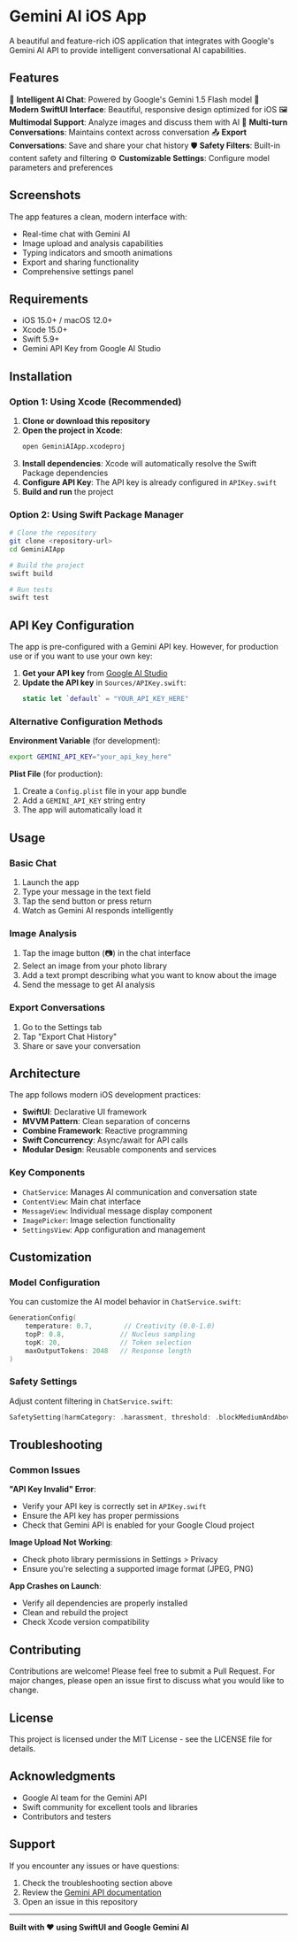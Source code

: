 # Gemini AI iOS App

A beautiful and feature-rich iOS application that integrates with Google's Gemini AI API to provide intelligent conversational AI capabilities.

## Features

🤖 **Intelligent AI Chat**: Powered by Google's Gemini 1.5 Flash model
📱 **Modern SwiftUI Interface**: Beautiful, responsive design optimized for iOS
🖼️ **Multimodal Support**: Analyze images and discuss them with AI
💬 **Multi-turn Conversations**: Maintains context across conversation
📤 **Export Conversations**: Save and share your chat history
🛡️ **Safety Filters**: Built-in content safety and filtering
⚙️ **Customizable Settings**: Configure model parameters and preferences

## Screenshots

The app features a clean, modern interface with:
- Real-time chat with Gemini AI
- Image upload and analysis capabilities
- Typing indicators and smooth animations
- Export and sharing functionality
- Comprehensive settings panel

## Requirements

- iOS 15.0+ / macOS 12.0+
- Xcode 15.0+
- Swift 5.9+
- Gemini API Key from Google AI Studio

## Installation

### Option 1: Using Xcode (Recommended)

1. **Clone or download this repository**
2. **Open the project in Xcode**:
   ```bash
   open GeminiAIApp.xcodeproj
   ```
3. **Install dependencies**: Xcode will automatically resolve the Swift Package dependencies
4. **Configure API Key**: The API key is already configured in `APIKey.swift`
5. **Build and run** the project

### Option 2: Using Swift Package Manager

```bash
# Clone the repository
git clone <repository-url>
cd GeminiAIApp

# Build the project
swift build

# Run tests
swift test
```

## API Key Configuration

The app is pre-configured with a Gemini API key. However, for production use or if you want to use your own key:

1. **Get your API key** from [Google AI Studio](https://makersuite.google.com/app/apikey)
2. **Update the API key** in `Sources/APIKey.swift`:
   ```swift
   static let `default` = "YOUR_API_KEY_HERE"
   ```

### Alternative Configuration Methods

**Environment Variable** (for development):
```bash
export GEMINI_API_KEY="your_api_key_here"
```

**Plist File** (for production):
1. Create a `Config.plist` file in your app bundle
2. Add a `GEMINI_API_KEY` string entry
3. The app will automatically load it

## Usage

### Basic Chat
1. Launch the app
2. Type your message in the text field
3. Tap the send button or press return
4. Watch as Gemini AI responds intelligently

### Image Analysis
1. Tap the image button (📷) in the chat interface
2. Select an image from your photo library
3. Add a text prompt describing what you want to know about the image
4. Send the message to get AI analysis

### Export Conversations
1. Go to the Settings tab
2. Tap "Export Chat History"
3. Share or save your conversation

## Architecture

The app follows modern iOS development practices:

- **SwiftUI**: Declarative UI framework
- **MVVM Pattern**: Clean separation of concerns
- **Combine Framework**: Reactive programming
- **Swift Concurrency**: Async/await for API calls
- **Modular Design**: Reusable components and services

### Key Components

- `ChatService`: Manages AI communication and conversation state
- `ContentView`: Main chat interface
- `MessageView`: Individual message display component
- `ImagePicker`: Image selection functionality
- `SettingsView`: App configuration and management

## Customization

### Model Configuration

You can customize the AI model behavior in `ChatService.swift`:

```swift
GenerationConfig(
    temperature: 0.7,        // Creativity (0.0-1.0)
    topP: 0.8,              // Nucleus sampling
    topK: 20,               // Token selection
    maxOutputTokens: 2048   // Response length
)
```

### Safety Settings

Adjust content filtering in `ChatService.swift`:

```swift
SafetySetting(harmCategory: .harassment, threshold: .blockMediumAndAbove)
```

## Troubleshooting

### Common Issues

**"API Key Invalid" Error**:
- Verify your API key is correctly set in `APIKey.swift`
- Ensure the API key has proper permissions
- Check that Gemini API is enabled for your Google Cloud project

**Image Upload Not Working**:
- Check photo library permissions in Settings > Privacy
- Ensure you're selecting a supported image format (JPEG, PNG)

**App Crashes on Launch**:
- Verify all dependencies are properly installed
- Clean and rebuild the project
- Check Xcode version compatibility

## Contributing

Contributions are welcome! Please feel free to submit a Pull Request. For major changes, please open an issue first to discuss what you would like to change.

## License

This project is licensed under the MIT License - see the LICENSE file for details.

## Acknowledgments

- Google AI team for the Gemini API
- Swift community for excellent tools and libraries
- Contributors and testers

## Support

If you encounter any issues or have questions:

1. Check the troubleshooting section above
2. Review the [Gemini API documentation](https://ai.google.dev/docs)
3. Open an issue in this repository

---

**Built with ❤️ using SwiftUI and Google Gemini AI**